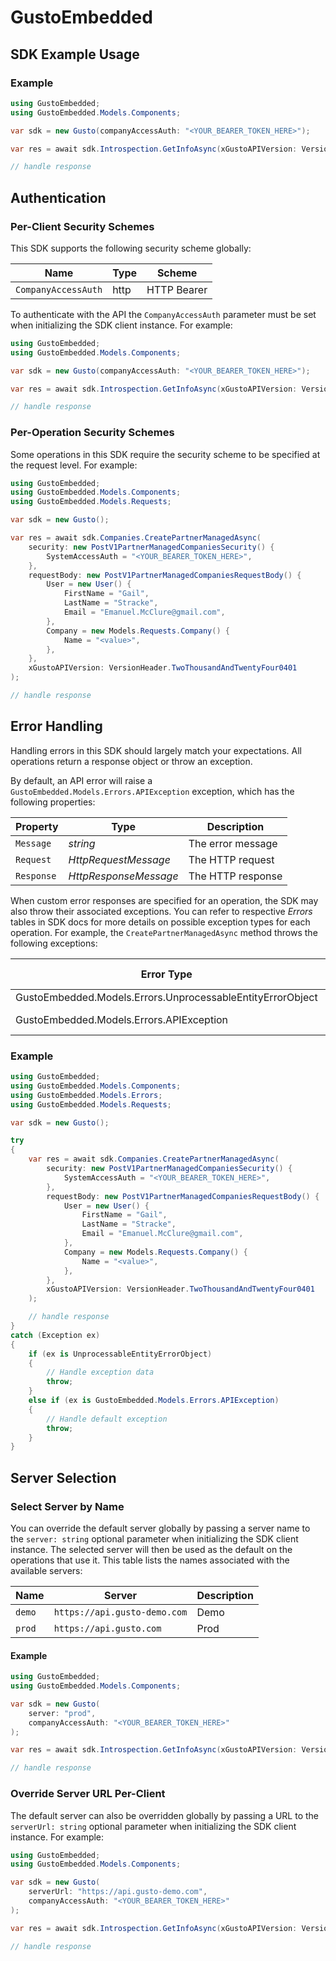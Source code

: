 # GustoEmbedded


<!-- Start SDK Example Usage [usage] -->
## SDK Example Usage

### Example

```csharp
using GustoEmbedded;
using GustoEmbedded.Models.Components;

var sdk = new Gusto(companyAccessAuth: "<YOUR_BEARER_TOKEN_HERE>");

var res = await sdk.Introspection.GetInfoAsync(xGustoAPIVersion: VersionHeader.TwoThousandAndTwentyFour0401);

// handle response
```
<!-- End SDK Example Usage [usage] -->

<!-- Start Authentication [security] -->
## Authentication

### Per-Client Security Schemes

This SDK supports the following security scheme globally:

| Name                | Type | Scheme      |
| ------------------- | ---- | ----------- |
| `CompanyAccessAuth` | http | HTTP Bearer |

To authenticate with the API the `CompanyAccessAuth` parameter must be set when initializing the SDK client instance. For example:
```csharp
using GustoEmbedded;
using GustoEmbedded.Models.Components;

var sdk = new Gusto(companyAccessAuth: "<YOUR_BEARER_TOKEN_HERE>");

var res = await sdk.Introspection.GetInfoAsync(xGustoAPIVersion: VersionHeader.TwoThousandAndTwentyFour0401);

// handle response
```

### Per-Operation Security Schemes

Some operations in this SDK require the security scheme to be specified at the request level. For example:
```csharp
using GustoEmbedded;
using GustoEmbedded.Models.Components;
using GustoEmbedded.Models.Requests;

var sdk = new Gusto();

var res = await sdk.Companies.CreatePartnerManagedAsync(
    security: new PostV1PartnerManagedCompaniesSecurity() {
        SystemAccessAuth = "<YOUR_BEARER_TOKEN_HERE>",
    },
    requestBody: new PostV1PartnerManagedCompaniesRequestBody() {
        User = new User() {
            FirstName = "Gail",
            LastName = "Stracke",
            Email = "Emanuel.McClure@gmail.com",
        },
        Company = new Models.Requests.Company() {
            Name = "<value>",
        },
    },
    xGustoAPIVersion: VersionHeader.TwoThousandAndTwentyFour0401
);

// handle response
```
<!-- End Authentication [security] -->

<!-- Start Error Handling [errors] -->
## Error Handling

Handling errors in this SDK should largely match your expectations. All operations return a response object or throw an exception.

By default, an API error will raise a `GustoEmbedded.Models.Errors.APIException` exception, which has the following properties:

| Property      | Type                  | Description           |
|---------------|-----------------------|-----------------------|
| `Message`     | *string*              | The error message     |
| `Request`     | *HttpRequestMessage*  | The HTTP request      |
| `Response`    | *HttpResponseMessage* | The HTTP response     |

When custom error responses are specified for an operation, the SDK may also throw their associated exceptions. You can refer to respective *Errors* tables in SDK docs for more details on possible exception types for each operation. For example, the `CreatePartnerManagedAsync` method throws the following exceptions:

| Error Type                                                 | Status Code | Content Type     |
| ---------------------------------------------------------- | ----------- | ---------------- |
| GustoEmbedded.Models.Errors.UnprocessableEntityErrorObject | 422         | application/json |
| GustoEmbedded.Models.Errors.APIException                   | 4XX, 5XX    | \*/\*            |

### Example

```csharp
using GustoEmbedded;
using GustoEmbedded.Models.Components;
using GustoEmbedded.Models.Errors;
using GustoEmbedded.Models.Requests;

var sdk = new Gusto();

try
{
    var res = await sdk.Companies.CreatePartnerManagedAsync(
        security: new PostV1PartnerManagedCompaniesSecurity() {
            SystemAccessAuth = "<YOUR_BEARER_TOKEN_HERE>",
        },
        requestBody: new PostV1PartnerManagedCompaniesRequestBody() {
            User = new User() {
                FirstName = "Gail",
                LastName = "Stracke",
                Email = "Emanuel.McClure@gmail.com",
            },
            Company = new Models.Requests.Company() {
                Name = "<value>",
            },
        },
        xGustoAPIVersion: VersionHeader.TwoThousandAndTwentyFour0401
    );

    // handle response
}
catch (Exception ex)
{
    if (ex is UnprocessableEntityErrorObject)
    {
        // Handle exception data
        throw;
    }
    else if (ex is GustoEmbedded.Models.Errors.APIException)
    {
        // Handle default exception
        throw;
    }
}
```
<!-- End Error Handling [errors] -->

<!-- Start Server Selection [server] -->
## Server Selection

### Select Server by Name

You can override the default server globally by passing a server name to the `server: string` optional parameter when initializing the SDK client instance. The selected server will then be used as the default on the operations that use it. This table lists the names associated with the available servers:

| Name   | Server                       | Description |
| ------ | ---------------------------- | ----------- |
| `demo` | `https://api.gusto-demo.com` | Demo        |
| `prod` | `https://api.gusto.com`      | Prod        |

#### Example

```csharp
using GustoEmbedded;
using GustoEmbedded.Models.Components;

var sdk = new Gusto(
    server: "prod",
    companyAccessAuth: "<YOUR_BEARER_TOKEN_HERE>"
);

var res = await sdk.Introspection.GetInfoAsync(xGustoAPIVersion: VersionHeader.TwoThousandAndTwentyFour0401);

// handle response
```

### Override Server URL Per-Client

The default server can also be overridden globally by passing a URL to the `serverUrl: string` optional parameter when initializing the SDK client instance. For example:
```csharp
using GustoEmbedded;
using GustoEmbedded.Models.Components;

var sdk = new Gusto(
    serverUrl: "https://api.gusto-demo.com",
    companyAccessAuth: "<YOUR_BEARER_TOKEN_HERE>"
);

var res = await sdk.Introspection.GetInfoAsync(xGustoAPIVersion: VersionHeader.TwoThousandAndTwentyFour0401);

// handle response
```
<!-- End Server Selection [server] -->

<!-- Placeholder for Future Speakeasy SDK Sections -->
